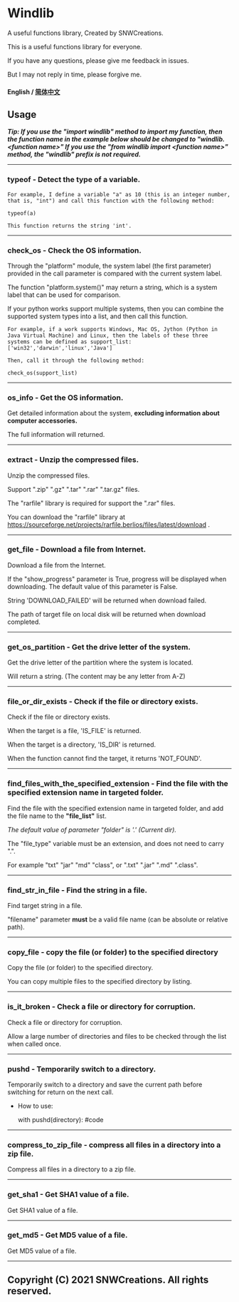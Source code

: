 # **Windlib**

A useful functions library, Created by SNWCreations.

This is a useful functions library for everyone.

If you have any questions, please give me feedback in issues.

But I may not reply in time, please forgive me.

#### English / [简体中文](https://github.com/SNWCreations/windlib/blob/main/README-zh_Hans.md)

## **Usage**

***Tip: If you use the "import windlib" method to import my function, then the function name in the example below should be changed to "windlib.\<function name\>"
If you use the "from windlib import \<function name\>" method, the "windlib" prefix is not required.***

---

### **typeof - Detect the type of a variable.**

    For example, I define a variable "a" as 10 (this is an integer number, that is, "int") and call this function with the following method:

    typeof(a)

    This function returns the string 'int'.

---

### **check_os - Check the OS information.**

Through the "platform" module, the system label (the first parameter) provided in the call parameter is compared with the current system label.

The function "platform.system()" may return a string, which is a system label that can be used for comparison.

If your python works support multiple systems, then you can combine the supported system types into a list, and then call this function.

    For example, if a work supports Windows, Mac OS, Jython (Python in Java Virtual Machine) and Linux, then the labels of these three systems can be defined as support_list: ['win32','darwin','linux','Java']

    Then, call it through the following method:

    check_os(support_list)

---

### **os_info - Get the OS information.**

Get detailed information about the system, **excluding information about computer accessories.**

The full information will returned.

---

### **extract - Unzip the compressed files.**

Unzip the compressed files.

Support ".zip" ".gz" ".tar" ".rar" ".tar.gz" files.

The "rarfile" library is required for support the ".rar" files.

You can download the "rarfile" library at https://sourceforge.net/projects/rarfile.berlios/files/latest/download .

---

### **get_file - Download a file from Internet.**

Download a file from the Internet.

If the "show_progress" parameter is True, progress will be displayed when downloading. The default value of this parameter is False.

String 'DOWNLOAD_FAILED' will be returned when download failed.

The path of target file on local disk will be returned when download completed.

---

### **get_os_partition - Get the drive letter of the system.**

Get the drive letter of the partition where the system is located.

Will return a string. (The content may be any letter from A-Z)

---

### **file_or_dir_exists - Check if the file or directory exists.**

Check if the file or directory exists.

When the target is a file, 'IS_FILE' is returned.

When the target is a directory, 'IS_DIR' is returned.

When the function cannot find the target, it returns 'NOT_FOUND'.

---

### **find_files_with_the_specified_extension - Find the file with the specified extension name in targeted folder.**

Find the file with the specified extension name in targeted folder, and add the file name to the **"file_list"** list.

*The default value of parameter "folder" is '.' (Current dir).*

The "file_type" variable must be an extension, and does not need to carry ".".

For example "txt" "jar" "md" "class", or ".txt" ".jar" ".md" ".class".

---

### **find_str_in_file - Find the string in a file.**

Find target string in a file.

"filename" parameter **must** be a valid file name (can be absolute or relative path).

---

### **copy_file - copy the file (or folder) to the specified directory**

Copy the file (or folder) to the specified directory.

You can copy multiple files to the specified directory by listing.

---

### **is_it_broken - Check a file or directory for corruption.**

Check a file or directory for corruption.

Allow a large number of directories and files to be checked through the list when called once.

---

### **pushd - Temporarily switch to a directory.**

Temporarily switch to a directory and save the current path before switching for return on the next call.

* How to use:

    with pushd(directory):
        #code

---

### **compress_to_zip_file - compress all files in a directory into a zip file.**

Compress all files in a directory to a zip file.

---

### **get_sha1 - Get SHA1 value of a file.**

Get SHA1 value of a file.

---

### **get_md5 - Get MD5 value of a file.**

Get MD5 value of a file.

---

## Copyright (C) 2021 SNWCreations. All rights reserved.
